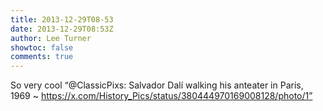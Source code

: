 ```yaml
---
title: 2013-12-29T08-53
date: 2013-12-29T08:53Z
author: Lee Turner
showtoc: false
comments: true
---
```


So very cool “@ClassicPixs: Salvador Dalí walking his anteater in Paris, 1969  ~ https://x.com/History_Pics/status/380444970169008128/photo/1”

